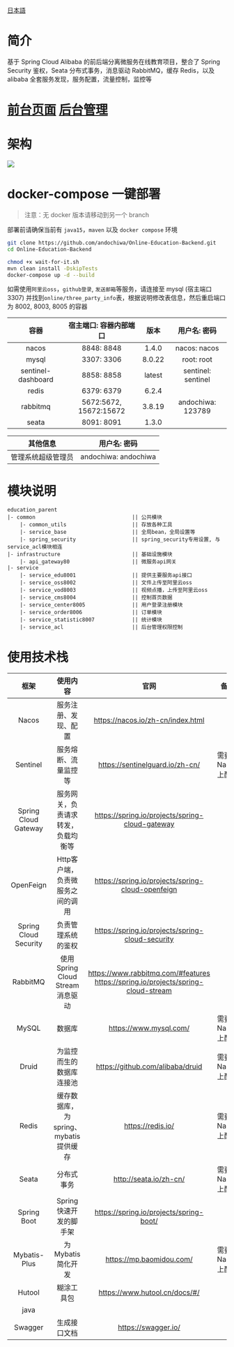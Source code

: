 

[日本語](https://github.com/andochiwa/Online-Education-Backend/blob/master/README_JP.MD)

# 简介

基于 Spring Cloud Alibaba 的前后端分离微服务在线教育项目，整合了 Spring Security 鉴权，Seata 分布式事务，消息驱动 RabbitMQ，缓存 Redis，以及 alibaba 全套服务发现，服务配置，流量控制，监控等

# [前台页面](https://github.com/andochiwa/Online-Education-Frontend-web) [后台管理](https://github.com/andochiwa/Online-Education-Frontend-admin)

# 架构

![](https://raw.githubusercontent.com/andochiwa/Online-Education-Backend/master/image/architect.png)

# docker-compose 一键部署

> 注意：无 docker 版本请移动到另一个 branch

部署前请确保当前有 `java15`，`maven` 以及 `docker compose` 环境

```bash
git clone https://github.com/andochiwa/Online-Education-Backend.git
cd Online-Education-Backend

chmod +x wait-for-it.sh
mvn clean install -DskipTests
docker-compose up -d --build
```

如需使用`阿里云oss`，`github登录`, `发送邮箱`等服务，请连接至 mysql (宿主端口3307) 并找到`online/three_party_info`表，根据说明修改表信息，然后重启端口为 8002, 8003, 8005 的容器

|        容器        | 宿主端口: 容器内部端口 |  版本  |    用户名: 密码    |
| :----------------: | :--------------------: | :----: | :----------------: |
|       nacos        |       8848: 8848       | 1.4.0  |    nacos: nacos    |
|       mysql        |       3307: 3306       | 8.0.22 |     root: root     |
| sentinel-dashboard |       8858: 8858       | latest | sentinel: sentinel |
|       redis        |       6379: 6379       | 6.2.4  |                    |
|      rabbitmq      | 5672:5672, 15672:15672 | 3.8.19 | andochiwa: 123789  |
|       seata        |       8091: 8091       | 1.3.0  |                    |

|      其他信息      |     用户名: 密码     |
| :----------------: | :------------------: |
| 管理系统超级管理员 | andochiwa: andochiwa |



# 模块说明

```
education_parent
|- common                               || 公共模块
	|- common_utils                     || 存放各种工具
	|- service_base                     || 全局bean，全局设置等
	|- spring_security                  || spring_security专用设置, 与service_acl模块相连
|- infrastructure                       || 基础设施模块
	|- api_gateway80                    || 微服务api网关
|- service									
	|- service_edu8001                  || 提供主要服务api接口
	|- service_oss8002                  || 文件上传至阿里云oss
	|- service_vod8003                  || 视频点播，上传至阿里云oss
	|- service_cms8004                  || 控制首页数据
	|- service_center8005               || 用户登录注册模块
	|- service_order8006                || 订单模块
	|- service_statistic8007            || 统计模块
	|- service_acl                      || 后台管理权限控制
```

# 使用技术栈

|         框架          |               使用内容                |                             官网                             |       备注        |  版本  |
| :-------------------: | :-----------------------------------: | :----------------------------------------------------------: | :---------------: | :----: |
|         Nacos         |         服务注册、发现、配置          |              https://nacos.io/zh-cn/index.html               |                   | 1.4.1  |
|       Sentinel        |         服务熔断、流量监控等          |               https://sentinelguard.io/zh-cn/                | 需要到Nacos上配置 |        |
| Spring Cloud Gateway  |  服务网关，负责请求转发，负载均衡等   |       https://spring.io/projects/spring-cloud-gateway        |                   |        |
|       OpenFeign       |   Http客户端，负责微服务之间的调用    |      https://spring.io/projects/spring-cloud-openfeign       |                   |        |
| Spring Cloud Security |          负责管理系统的鉴权           |       https://spring.io/projects/spring-cloud-security       |                   |        |
|       RabbitMQ        |    使用Spring Cloud Stream消息驱动    | https://www.rabbitmq.com/#features<br />https://spring.io/projects/spring-cloud-stream |                   | 3.8.14 |
|         MySQL         |                数据库                 |                    https://www.mysql.com/                    | 需要到Nacos上配置 | 8.0.22 |
|         Druid         |       为监控而生的数据库连接池        |               https://github.com/alibaba/druid               | 需要到Nacos上配置 |        |
|         Redis         | 缓存数据库，为spring、mybatis提供缓存 |                      https://redis.io/                       | 需要到Nacos上配置 | 6.2.1  |
|         Seata         |              分布式事务               |                    http://seata.io/zh-cn/                    | 需要到Nacos上配置 | 1.3.0  |
|      Spring Boot      |        Spring快速开发的脚手架         |           https://spring.io/projects/spring-boot/            |                   |        |
|     Mybatis-Plus      |           为Mybatis简化开发           |                   https://mp.baomidou.com/                   | 需要到Nacos上配置 |        |
|        Hutool         |              糊涂工具包               |                https://www.hutool.cn/docs/#/                 |                   |        |
|         java          |                                       |                                                              |                   |   15   |
|        Swagger        |             生成接口文档              |                     https://swagger.io/                      |                   | 3.0.0  |
